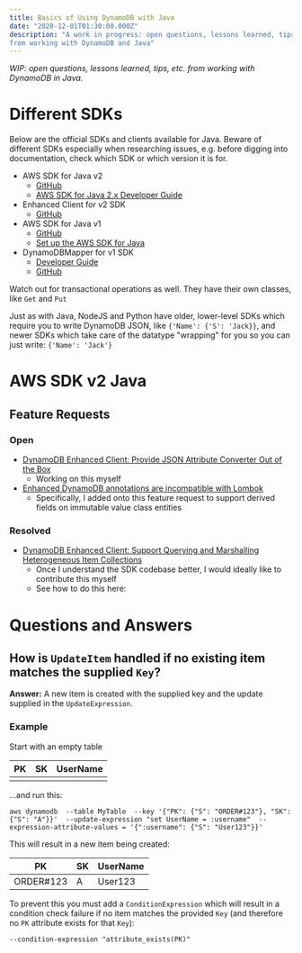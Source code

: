 ```yaml
---
title: Basics of Using DynamoDB with Java
date: "2020-12-01T01:30:00.000Z"
description: "A work in progress: open questions, lessons learned, tips, etc. 
from working with DynamoDB and Java"
---
```


_WIP: open questions, lessons learned, tips, etc. from working with DynamoDB in Java._

# Different SDKs

Below are the official SDKs and clients available for Java. Beware of 
different SDKs especially when researching issues, e.g. before digging 
into documentation, check which SDK or which version it is for.
 
- AWS SDK for Java v2
    - [GitHub](https://github.com/aws/aws-sdk-java-v2)
    - [AWS SDK for Java 2.x Developer Guide](https://docs.aws.amazon.com/sdk-for-java/v2/developer-guide/welcome.html)
- Enhanced Client for v2 SDK
    - [GitHub](https://github.com/aws/aws-sdk-java-v2/tree/master/services-custom/dynamodb-enhanced)
- AWS SDK for Java v1
    - [GitHub](https://github.com/aws/aws-sdk-java)
    - [Set up the AWS SDK for Java](https://docs.aws.amazon.com/sdk-for-java/v1/developer-guide/setup-install.html)
- DynamoDBMapper for v1 SDK
    - [Developer Guide](https://docs.aws.amazon.com/amazondynamodb/latest/developerguide/DynamoDBMapper.html)
    - [GitHub](https://github.com/aws/aws-sdk-java/blob/master/aws-java-sdk-dynamodb/src/main/java/com/amazonaws/services/dynamodbv2/datamodeling/DynamoDBMapper.java)

Watch out for transactional operations as well. They have their own classes, like `Get` and `Put`

Just as with Java, NodeJS and Python have older, lower-level SDKs which require you 
to write DynamoDB JSON, like `{'Name': {'S': 'Jack}}`, and newer SDKs which take 
care of the datatype "wrapping" for you so you can just write: `{'Name': 'Jack'}`

# AWS SDK v2 Java

## Feature Requests

### Open

- [DynamoDB Enhanced Client: Provide JSON Attribute Converter Out of the Box](https://github.com/aws/aws-sdk-java-v2/issues/2162)
    - Working on this myself
- [Enhanced DynamoDB annotations are incompatible with Lombok](https://github.com/aws/aws-sdk-java-v2/issues/1932#issuecomment-733174524)
    - Specifically, I added onto this feature request to support derived fields on immutable value class entities

### Resolved

- [DynamoDB Enhanced Client: Support Querying and Marshalling Heterogeneous Item Collections](https://github.com/aws/aws-sdk-java-v2/issues/2151)
  - Once I understand the SDK codebase better, I would ideally like to contribute this myself
  - See how to do this here: 
  
# Questions and Answers

## How is `UpdateItem` handled if no existing item matches the supplied `Key`?

**Answer:** A new item is created with the supplied key and the update supplied in the `UpdateExpression`.

### Example

Start with an empty table 

PK | SK | UserName
---|----|------------
|||

...and run this:

`aws dynamodb 
--table MyTable 
--key '{"PK": {"S": "ORDER#123"}, "SK": {"S": "A"}}' 
--update-expression "set UserName = :username" 
--expression-attribute-values = '{":username": {"S": "User123"}}'`

This will result in a new item being created:

PK | SK | UserName
---|----|------------
ORDER#123|A|User123|

To prevent this you must add a `ConditionExpression` which will result in a 
condition check failure if no item matches the provided `Key` 
(and therefore no `PK` attribute exists for that `Key`):


`--condition-expression "attribute_exists(PK)"`
